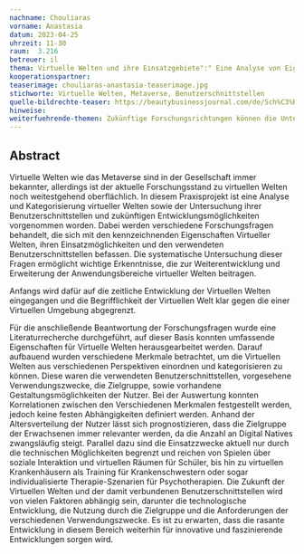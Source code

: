 ```yaml
---
nachname: Chouliaras
vorname: Anastasia
datum: 2023-04-25
uhrzeit: 11-30
raum:  3.216
betreuer: il
thema: Virtuelle Welten und ihre Einsatzgebiete":" Eine Analyse von Eigenschaften, Zwecken und Benutzerschnittstellen
kooperationspartner:
teaserimage: chouliaras-anastasia-teaserimage.jpg
stichworte: Virtuelle Welten, Metaverse, Benutzerschnittstellen
quelle-bildrechte-teaser: https://beautybusinessjournal.com/de/Sch%C3%B6nheitsmarke-Metaverse/
hinweise:
weiterfuehrende-themen: Zukünftige Forschungsrichtungen können die Untersuchung von Möglichkeiten zur Verbesserung der Benutzerschnittstellen in virtuellen Welten oder die Implementierung von künstlicher Intelligenz zur Verbesserung der Nutzererfahrung sein. Darüber hinaus kann die Untersuchung von konkreten Anwendungsfällen in verschiedenen Branchen dazu beitragen, das Potenzial von virtuellen Welten weiter zu erforschen und ihre Akzeptanz und Verbreitung zu fördern.
---
```


## Abstract

Virtuelle Welten wie das Metaverse sind in der Gesellschaft immer bekannter, allerdings ist der aktuelle Forschungsstand zu virtuellen Welten noch weitestgehend oberflächlich. In diesem Praxisprojekt ist eine Analyse und Kategorisierung virtueller Welten sowie der Untersuchung ihrer Benutzerschnittstellen und zukünftigen Entwicklungsmöglichkeiten vorgenommen worden. Dabei werden verschiedene Forschungsfragen behandelt, die sich mit den kennzeichnenden Eigenschaften Virtueller Welten, ihren Einsatzmöglichkeiten und den verwendeten Benutzerschnittstellen befassen. Die systematische Untersuchung dieser Fragen ermöglicht wichtige Erkenntnisse, die zur Weiterentwicklung und Erweiterung der Anwendungsbereiche virtueller Welten beitragen. 

Anfangs wird dafür auf die zeitliche Entwicklung der Virtuellen Welten eingegangen und die Begrifflichkeit der Virtuellen Welt klar gegen die einer Virtuellen Umgebung abgegrenzt. 

Für die anschließende Beantwortung der Forschungsfragen wurde eine Literaturrecherche durchgeführt, auf dieser Basis konnten umfassende Eigenschaften für Virtuelle Welten herausgearbeitet werden. Darauf aufbauend wurden verschiedene Merkmale betrachtet, um die Virtuellen Welten aus verschiedenen Perspektiven einordnen und kategorisieren zu können. Diese waren die verwendeten Benutzerschnittstellen, vorgesehene Verwendungszwecke, die Zielgruppe, sowie vorhandene Gestaltungsmöglichkeiten der Nutzer. Bei der Auswertung konnten Korrelationen zwischen den Verschiedenen Merkmalen festgestellt werden, jedoch keine festen Abhängigkeiten definiert werden. Anhand der Altersverteilung der Nutzer lässt sich prognostizieren, dass die Zielgruppe der Erwachsenen immer relevanter werden, da die Anzahl an Digital Natives zwangsläufig steigt. Parallel dazu sind die Einsatzzwecke aktuell nur durch die technischen Möglichkeiten begrenzt und reichen von Spielen über soziale Interaktion und virtuellen Räumen für Schüler, bis hin zu virtuellen Krankenhäusern als Training für Krankenschwestern oder sogar individualisierte Therapie-Szenarien für Psychotherapien. Die Zukunft der Virtuellen Welten und der damit verbundenen Benutzerschnittstellen wird von vielen Faktoren abhängig sein, darunter die technologische Entwicklung, die Nutzung durch die Zielgruppe und die Anforderungen der verschiedenen Verwendungszwecke. Es ist zu erwarten, dass die rasante Entwicklung in diesem Bereich weiterhin für innovative und faszinierende Entwicklungen sorgen wird.
